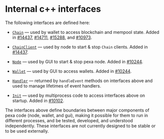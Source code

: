 # Internal c++ interfaces

The following interfaces are defined here:

* [`Chain`](chain.h) — used by wallet to access blockchain and mempool state. Added in [#14437](https://github.com/pexa/core/pull/14437), [#14711](https://github.com/pexa/core/pull/14711), [#15288](https://github.com/pexa/core/pull/15288), and [#10973](https://github.com/pexa/core/pull/10973).

* [`ChainClient`](chain.h) — used by node to start & stop `Chain` clients. Added in [#14437](https://github.com/pexa/core/pull/14437).

* [`Node`](node.h) — used by GUI to start & stop pexa node. Added in [#10244](https://github.com/pexa/core/pull/10244).

* [`Wallet`](wallet.h) — used by GUI to access wallets. Added in [#10244](https://github.com/pexa/core/pull/10244).

* [`Handler`](handler.h) — returned by `handleEvent` methods on interfaces above and used to manage lifetimes of event handlers.

* [`Init`](init.h) — used by multiprocess code to access interfaces above on startup. Added in [#10102](https://github.com/pexa/core/pull/10102).

The interfaces above define boundaries between major components of pexa code (node, wallet, and gui), making it possible for them to run in different processes, and be tested, developed, and understood independently. These interfaces are not currently designed to be stable or to be used externally.
